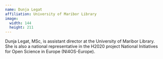 ```yaml
---
name: Dunja Legat
affiliation: University of Maribor Library
image:
  width: 144
  height: 211
---
```


Dunja Legat, MSc, is assistant director at the University of Maribor Library. She is also a national representative in the H2020 project National Initiatives for Open Science in Europe (NI4OS-Europe).
